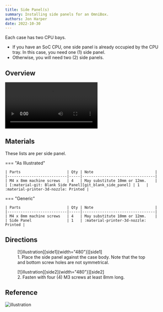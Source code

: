 ```yaml
---
title: Side Panel(s)
summary: Installing side panels for an OmniBox.
authors: Jon Harper
date: 2022-10-30
---
```


Each case has two CPU bays.

- If you have an SoC CPU, one side panel is already occupied by the CPU tray. In this case, you need one (1) side panel.
- Otherwise, you will need two (2) side panels.

## Overview

<video controls="">
    <source src="https://jon-harper.github.io/OmniBox/video/0.9.9/side.mp4" type="video/mp4">
</video>

## Materials

These lists are per side panel.

=== "As Illustrated"

    | Parts                     | Qty | Note                            |
    |---------------------------|-----|---------------------------------|
    | M4 x 8mm machine screws   | 4   | May substitute 10mm or 12mm.    |
    | [:material-git: Blank Side Panel][git_blank_side_panel] | 1   | :material-printer-3d-nozzle: Printed |

=== "Generic"

    | Parts                     | Qty | Note                            |
    |---------------------------|-----|---------------------------------|
    | M4 x 8mm machine screws   | 4   | May substitute 10mm or 12mm.    |
    | Side Panel                | 1   | :material-printer-3d-nozzle: Printed |

## Directions
                                                            
<figure markdown>
  [![illustration][side1]{width="480"}][side1]
  <figcaption>1. Place the side panel against the case body. Note that the top and bottom screw holes are not symmetrical.</figcaption>
</figure>

<figure markdown>
  [![illustration][side2]{width="480"}][side2]
  <figcaption>2. Fasten with four (4) M3 screws at least 8mm long.</figcaption>
</figure>


## Reference

![illustration][side_final]

[side1]: ../img/assembly/panels/side/side1.png
[side2]: ../img/assembly/panels/side/side2.png
[side_final]: ../img/assembly/panels/side/side_final.png
